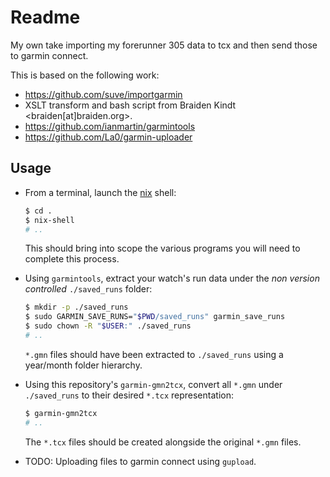 Readme
======

My own take importing my forerunner 305 data to tcx and then send those to
garmin connect.

This is based on the following work:

 -  <https://github.com/suve/importgarmin>
 -  XSLT transform and bash script from Braiden Kindt <braiden[at]braiden.org>.
 -  <https://github.com/ianmartin/garmintools>
 -  <https://github.com/La0/garmin-uploader>


## Usage

 -  From a terminal, launch the [nix] shell:

    ```bash
    $ cd .
    $ nix-shell
    # ..
    ```

    This should bring into scope the various programs you will need to complete
    this process.

 -  Using `garmintools`, extract your watch's run data under the *non version
    controlled* `./saved_runs` folder:

    ```bash
    $ mkdir -p ./saved_runs
    $ sudo GARMIN_SAVE_RUNS="$PWD/saved_runs" garmin_save_runs
    $ sudo chown -R "$USER:" ./saved_runs
    # ..
    ```

    `*.gmn` files should have been extracted to `./saved_runs` using a
    year/month folder hierarchy.

 -  Using this repository's `garmin-gmn2tcx`, convert all `*.gmn` under
    `./saved_runs` to their desired `*.tcx` representation:

    ```bash
    $ garmin-gmn2tcx
    # ..
    ```

    The `*.tcx` files should be created alongside the original `*.gmn` files.

 -  TODO: Uploading files to garmin connect using `gupload`.


[nix]: https://nixos.org/download.html

